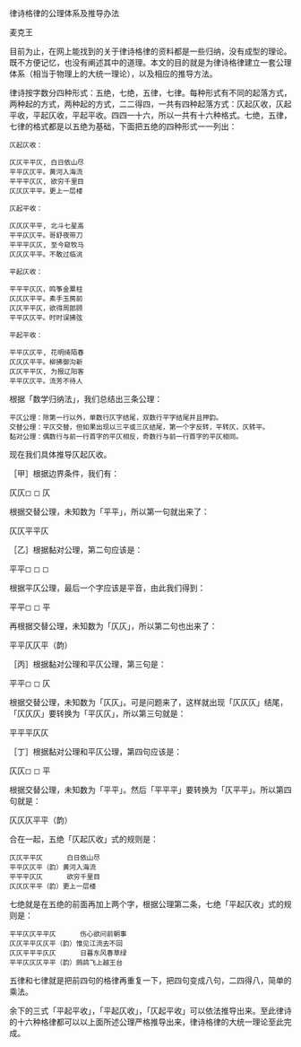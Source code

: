 律诗格律的公理体系及推导办法

麦克王

目前为止，在网上能找到的关于律诗格律的资料都是一些归纳，没有成型的理论。既不方便记忆，也没有阐述其中的道理。本文的目的就是为律诗格律建立一套公理体系（相当于物理上的大统一理论），以及相应的推导方法。

律诗按字数分四种形式：五绝，七绝，五律，七律。每种形式有不同的起落方式，两种起的方式，两种起的方式，二二得四，一共有四种起落方式：仄起仄收，仄起平收，平起仄收，平起平收。四四一十六，所以一共有十六种格式。七绝，五律，七律的格式都是以五绝为基础，下面把五绝的四种形式一一列出：

    仄起仄收：

    仄仄平平仄, 白日依山尽
    平平仄仄平。黄河入海流
    平平平仄仄, 欲穷千里目
    仄仄仄平平。更上一层楼

    仄起平收：

    仄仄仄平平, 北斗七星高
    平平仄仄平。哥舒夜带刀
    平平平仄仄, 至今窥牧马
    仄仄仄平平。不敢过临洮

    平起仄收：

    平平平仄仄，鸣筝金粟柱
    仄仄仄平平。素手玉房前
    仄仄平平仄，欲得周郎顾
    平平仄仄平。时时误拂弦

    平起平收：

    平平仄仄平, 花明绮陌春
    仄仄仄平平。柳拂御沟新
    仄仄平平仄, 为报辽阳客
    平平仄仄平。流芳不待人

根据「数学归纳法」，我们总结出三条公理：

    平仄公理：除第一行以外，单数行仄字结尾，双数行平字结尾并且押韵。
    交替公理：平仄交替，但如果出现以三平或三仄结尾，第一个字反转，平转仄，仄转平。
    黏对公理：偶数行与前一行首字的平仄相反，奇数行与前一行首字的平仄相同。

现在我们具体推导仄起仄收。

［甲］根据边界条件，我们有：

仄仄◻︎ ◻︎ 仄

根据交替公理，未知数为「平平」，所以第一句就出来了：

仄仄平平仄

［乙］根据黏对公理，第二句应该是：

平平◻︎ ◻︎ ◻︎ 

根据平仄公理，最后一个字应该是平音，由此我们得到：

平平◻︎ ◻︎ 平

再根据交替公理，未知数为「仄仄」，所以第二句也出来了：

平平仄仄平（韵）

［丙］根据黏对公理和平仄公理，第三句是：

平平◻︎ ◻︎ 仄

根据交替公理，未知数为「仄仄」。可是问题来了，这样就出现「仄仄仄」结尾，「仄仄仄」要转换为「平仄仄」，所以第三句就是：

平平平仄仄

［丁］根据黏对公理和平仄公理，第四句应该是：

仄仄◻︎ ◻︎ 平

根据交替公理，未知数为「平平」。然后「平平平」要转换为「仄平平」。所以第四句就是：

仄仄仄平平（韵）

合在一起，五绝「仄起仄收」式的规则是：

    仄仄平平仄      白日依山尽
    平平仄仄平（韵）黄河入海流
    平平平仄仄      欲穷千里目
    仄仄仄平平（韵）更上一层楼

七绝就是在五绝的前面再加上两个字，根据公理第二条，七绝「平起仄收」式的规则是：

    平平仄仄平平仄      伤心欲问前朝事
    仄仄平平仄仄平（韵）惟见江流去不回
    仄仄平平平仄仄      日暮东风春草绿
    平平仄仄仄平平（韵）鹧鸪飞上越王台

五律和七律就是把前四句的格律再重复一下，把四句变成八句，二四得八，简单的乘法。

余下的三式「平起平收」，「平起仄收」，「仄起平收」可以依法推导出来。至此律诗的十六种格律都可以以上面所述公理严格推导出来，律诗格律的大统一理论至此完成。
